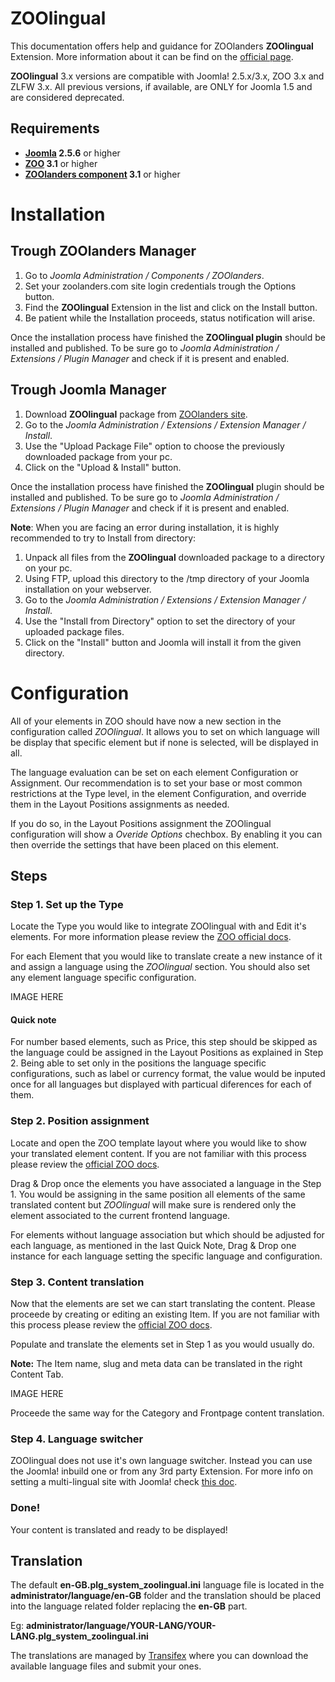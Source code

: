 ZOOlingual
==========

This documentation offers help and guidance for ZOOlanders **ZOOlingual** Extension. More information about it can be find on the [official page](https://www.zoolanders.com/extensions/zoolingual).

**ZOOlingual** 3.x versions are compatible with Joomla! 2.5.x/3.x, ZOO 3.x and ZLFW 3.x. All previous versions, if available, are ONLY for Joomla 1.5 and are considered deprecated.

Requirements
------------

* **[Joomla](http://www.joomla.org) 2.5.6** or higher
* **[ZOO](http://www.yootheme.com/zoo) 3.1** or higher
* **[ZOOlanders component](https://www.zoolanders.com/extensions/zoolanders) 3.1** or higher

Installation
============

Trough ZOOlanders Manager
-------------------------

1. Go to *Joomla Administration / Components / ZOOlanders*.
2. Set your zoolanders.com site login credentials trough the Options button.
3. Find the **ZOOlingual** Extension in the list and click on the Install button.
4. Be patient while the Installation proceeds, status notification will arise.

Once the installation process have finished the **ZOOlingual plugin** should be installed and published. To be sure go to *Joomla Administration / Extensions / Plugin Manager* and check if it is present and enabled.

Trough Joomla Manager
----------------------

1. Download **ZOOlingual** package from [ZOOlanders site](https://www.zoolanders.com/extensions/zoolingual).
2. Go to the *Joomla Administration / Extensions / Extension Manager / Install*.
4. Use the "Upload Package File" option to choose the previously downloaded package from your pc.
5. Click on the "Upload & Install" button.

Once the installation process have finished the **ZOOlingual** plugin should be installed and published. To be sure go to *Joomla Administration / Extensions / Plugin Manager* and check if it is present and enabled.

**Note**: When you are facing an error during installation, it is highly recommended to try to Install from directory:

1. Unpack all files from the **ZOOlingual** downloaded package to a directory on your pc.
2. Using FTP, upload this directory to the /tmp directory of your Joomla installation on your webserver.
3. Go to the *Joomla Administration / Extensions / Extension Manager / Install*.
4. Use the "Install from Directory" option to set the directory of your uploaded package files.
5. Click on the "Install" button and Joomla will install it from the given directory.

Configuration
=============

All of your elements in ZOO should have now a new section in the configuration called *ZOOlingual*. It allows you to set on which language will be display that specific element but if none is selected, will be displayed in all.

The language evaluation can be set on each element Configuration or Assignment. Our recommendation is to set your base or most common restrictions at the Type level, in the element Configuration, and override them in the Layout Positions assignments as needed.

If you do so, in the Layout Positions assignment the ZOOlingual configuration will show a *Overide Options* chechbox. By enabling it you can then override the settings that have been placed on this element.

Steps
-----

### Step 1. Set up the Type

Locate the Type you would like to integrate ZOOlingual with and Edit it's elements. For more information please review the [ZOO official docs](http://www.yootheme.com/zoo/documentation/advanced/assign-elements-to-layout-positions).

For each Element that you would like to translate create a new instance of it and assign a language using the *ZOOlingual* section. You should also set any element language specific configuration.

IMAGE HERE

#### Quick note

For number based elements, such as Price, this step should be skipped as the language could be assigned in the Layout Positions as explained in Step 2. Being able to set only in the positions the language specific configurations, such as label or currency format, the value would be inputed once for all languages but displayed with particual diferences for each of them.

### Step 2. Position assignment

Locate and open the ZOO template layout where you would like to show your translated element content. If you are not familiar with this process please review the [official ZOO docs](http://www.yootheme.com/zoo/documentation/advanced/extend-pre-build-types).

Drag & Drop once the elements you have associated a language in the Step 1. You would be assigning in the same position all elements of the same translated content but *ZOOlingual* will make sure is rendered only the element associated to the current frontend language.

For elements without language association but which should be adjusted for each language, as mentioned in the last Quick Note, Drag & Drop one instance for each language setting the specific language and configuration.

### Step 3. Content translation

Now that the elements are set we can start translating the content. Please proceede by creating or editing an existing Item. If you are not familiar with this process please review the [official ZOO docs](http://www.yootheme.com/zoo/documentation/getting-started/create-and-manage-items).

Populate and translate the elements set in Step 1 as you would usually do.

**Note:** The Item name, slug and meta data can be translated in the right Content Tab.

IMAGE HERE

Proceede the same way for the Category and Frontpage content translation.

### Step 4. Language switcher

ZOOlingual does not use it's own language switcher. Instead you can use the Joomla! inbuild one or from any 3rd party Extension. For more info on setting a multi-lingual site with Joomla! check [this doc](http://help.joomla.org/files/EN-GB_multilang_tutorial.pdf).

### Done!

Your content is translated and ready to be displayed!

Translation
-----------

The default **en-GB.plg_system_zoolingual.ini** language file is located in the **administrator/language/en-GB** folder and the translation should be placed into the language related folder replacing the **en-GB** part.

Eg: **administrator/language/YOUR-LANG/YOUR-LANG.plg_system_zoolingual.ini**

The translations are managed by [Transifex](https://www.transifex.com/projects/p/zoolanders/) where you can download the available language files and submit your ones.

